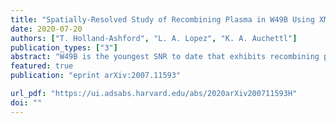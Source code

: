 ```yaml
---                                                                                                                                                                                            
title: "Spatially-Resolved Study of Recombining Plasma in W49B Using XMM-Newton"                                      
date: 2020-07-20                                                                                                                                                   
authors: ["T. Holland-Ashford", "L. A. Lopez", "K. A. Auchettl"]                                                                                                         
publication_types: ["3"]                                                                                                                                                                       
abstract: "W49B is the youngest SNR to date that exhibits recombining plasma. The two prevailing theories of this overionization are rapid cooling via adiabatic expansion or through thermal conduction with an adjacent cooler medium. To constrain the origin of the recombining plasma in W49B, we perform a spatially-resolved spectroscopic study of deep XMM-Newton data across 46 regions. We adopt a 3-component model (with one ISM and two ejecta components), and we find that recombining plasma is present throughout the entire SNR, with increasing overionization from east to west. The latter result is consistent with previous studies, and we attribute the overionization in the west to adiabatic expansion. However, our findings contrast these prior works as we find evidence of overionization in the east as well. As the SNR is interacting with molecular material there, we investigate the plausibility of thermal conduction as the origin of the rapid cooling. We show that based on the estimated timescales, it is possible that small-scale thermal conduction through evaporation of clumpy, dense clouds with a scale of 0.1-1.0 pc can explain the observed overionization in the east."
featured: true                                                                                                                                                                                 
publication: "eprint arXiv:2007.11593"

url_pdf: "https://ui.adsabs.harvard.edu/abs/2020arXiv200711593H"                                                                                                                               
doi: ""                                                                                                                                                                         
---    
```

